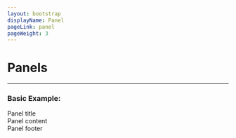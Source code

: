 ```yaml
---
layout: bootstrap
displayName: Panel
pageLink: panel
pageWeight: 3
---
```


# Panels
---

### Basic Example:
<div class="panel panel-default">
    <div class="panel-heading">
        <div class="panel-title">Panel title</div>
    </div>
    <div class="panel-body">
        Panel content
    </div>
    <div class="panel-footer">Panel footer</div>
</div>

